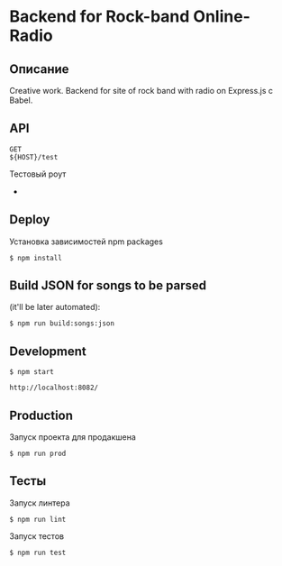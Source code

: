 Backend for Rock-band Online-Radio
==================================

Описание
--------

Creative work. Backend for site of rock band with radio on Express.js с Babel.


API
---

    GET
    ${HOST}/test

Тестовый роут

*

Deploy
------

Установка зависимостей npm packages

    $ npm install


Build JSON for songs to be parsed
---------------------------------
(it'll be later automated):

    $ npm run build:songs:json


Development
-----------

    $ npm start

    http://localhost:8082/

Production
----------

Запуск проекта для продакшена

    $ npm run prod

Тесты
-----

Запуск линтера

    $ npm run lint

Запуск тестов

    $ npm run test
